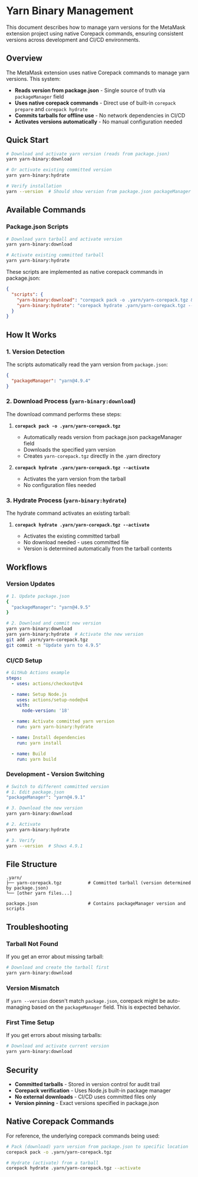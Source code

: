 # Yarn Binary Management

This document describes how to manage yarn versions for the MetaMask extension project using native Corepack commands, ensuring consistent versions across development and CI/CD environments.

## Overview

The MetaMask extension uses native Corepack commands to manage yarn versions. This system:

- **Reads version from package.json** - Single source of truth via `packageManager` field
- **Uses native corepack commands** - Direct use of built-in `corepack prepare` and `corepack hydrate`
- **Commits tarballs for offline use** - No network dependencies in CI/CD
- **Activates versions automatically** - No manual configuration needed

## Quick Start

```bash
# Download and activate yarn version (reads from package.json)
yarn yarn-binary:download

# Or activate existing committed version
yarn yarn-binary:hydrate

# Verify installation
yarn --version  # Should show version from package.json packageManager field
```

## Available Commands

### Package.json Scripts

```bash
# Download yarn tarball and activate version
yarn yarn-binary:download

# Activate existing committed tarball
yarn yarn-binary:hydrate
```

These scripts are implemented as native corepack commands in package.json:

```json
{
  "scripts": {
    "yarn-binary:download": "corepack pack -o .yarn/yarn-corepack.tgz && corepack hydrate .yarn/yarn-corepack.tgz --activate",
    "yarn-binary:hydrate": "corepack hydrate .yarn/yarn-corepack.tgz --activate"
  }
}
```

## How It Works

### 1. Version Detection

The scripts automatically read the yarn version from `package.json`:

```json
{
  "packageManager": "yarn@4.9.4"
}
```

### 2. Download Process (`yarn-binary:download`)

The download command performs these steps:

1. **`corepack pack -o .yarn/yarn-corepack.tgz`**

   - Automatically reads version from package.json packageManager field
   - Downloads the specified yarn version
   - Creates `yarn-corepack.tgz` directly in the .yarn directory

2. **`corepack hydrate .yarn/yarn-corepack.tgz --activate`**

   - Activates the yarn version from the tarball
   - No configuration files needed

### 3. Hydrate Process (`yarn-binary:hydrate`)

The hydrate command activates an existing tarball:

1. **`corepack hydrate .yarn/yarn-corepack.tgz --activate`**

   - Activates the existing committed tarball
   - No download needed - uses committed file
   - Version is determined automatically from the tarball contents

## Workflows

### Version Updates

```bash
# 1. Update package.json
{
  "packageManager": "yarn@4.9.5"
}

# 2. Download and commit new version
yarn yarn-binary:download
yarn yarn-binary:hydrate  # Activate the new version
git add .yarn/yarn-corepack.tgz
git commit -m "Update yarn to 4.9.5"
```

### CI/CD Setup

```yaml
# GitHub Actions example
steps:
  - uses: actions/checkout@v4

  - name: Setup Node.js
    uses: actions/setup-node@v4
    with:
      node-version: '18'

  - name: Activate committed yarn version
    run: yarn yarn-binary:hydrate

  - name: Install dependencies
    run: yarn install

  - name: Build
    run: yarn build
```

### Development - Version Switching

```bash
# Switch to different committed version
# 1. Edit package.json
"packageManager": "yarn@4.9.1"

# 3. Download the new version
yarn yarn-binary:download

# 2. Activate
yarn yarn-binary:hydrate

# 3. Verify
yarn --version  # Shows 4.9.1
```

## File Structure

```text
.yarn/
├── yarn-corepack.tgz          # Committed tarball (version determined by package.json)
└── [other yarn files...]

package.json                   # Contains packageManager version and scripts
```

## Troubleshooting

### Tarball Not Found

If you get an error about missing tarball:

```bash
# Download and create the tarball first
yarn yarn-binary:download
```

### Version Mismatch

If `yarn --version` doesn't match `package.json`, corepack might be auto-managing based on the `packageManager` field. This is expected behavior.

### First Time Setup

If you get errors about missing tarballs:

```bash
# Download and activate current version
yarn yarn-binary:download
```

## Security

- **Committed tarballs** - Stored in version control for audit trail
- **Corepack verification** - Uses Node.js built-in package manager
- **No external downloads** - CI/CD uses committed files only
- **Version pinning** - Exact versions specified in package.json

## Native Corepack Commands

For reference, the underlying corepack commands being used:

```bash
# Pack (download) yarn version from package.json to specific location
corepack pack -o .yarn/yarn-corepack.tgz

# Hydrate (activate) from a tarball
corepack hydrate .yarn/yarn-corepack.tgz --activate
```
